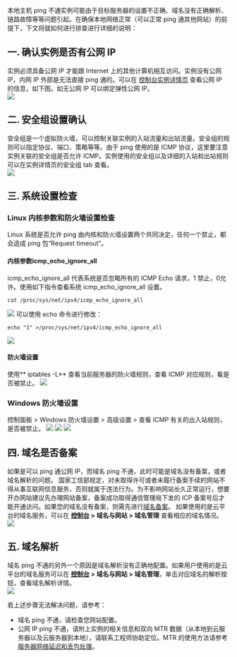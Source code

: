 本地主机 ping 不通实例可能由于目标服务器的设置不正确、域名没有正确解析、链路故障等等问题引起。在确保本地网络正常（可以正常 ping 通其他网站）的前提下，下文将就如何进行排查进行详细的说明：
## 一. 确认实例是否有公网 IP
实例必须具备公网 IP 才能跟 Internet 上的其他计算机相互访问。实例没有公网 IP，内网 IP 外部是无法直接 ping 通的。可以在 [控制台实例详情页](http://console.tce.futunn.com/cvm/index) 查看公网 IP 的信息，如下图。如无公网 IP 可以绑定弹性公网 IP。  
![](http://mc.qcloudimg.com/static/img/ab9932f698e4727a431a164d61c3e934/image.png)
## 二. 安全组设置确认
安全组是一个虚拟防火墙，可以控制关联实例的入站流量和出站流量。安全组的规则可以指定协议、端口、策略等等。由于 ping 使用的是 ICMP 协议，这里要注意实例关联的安全组是否允许 ICMP。实例使用的安全组以及详细的入站和出站规则可以在实例详情页的安全组 tab 查看。  
![](http://mc.qcloudimg.com/static/img/0788ebb34a8fe09b3258ed5af254e75d/image.png)
## 三. 系统设置检查
### Linux 内核参数和防火墙设置检查
Linux 系统是否允许 ping 由内核和防火墙设置两个共同决定，任何一个禁止，都会造成 ping 包“Request timeout”。
#### 内核参数icmp_echo_ignore_all
icmp_echo_ignore_all 代表系统是否忽略所有的 ICMP Echo 请求，1 禁止，0允许。使用如下指令查看系统 icmp_echo_ignore_all 设置。
```
cat /proc/sys/net/ipv4/icmp_echo_ignore_all
```
![](http://mc.qcloudimg.com/static/img/34a48b2e128d7b9b6ca6e34f1ff789a0/image.png)
可以使用 echo 命令进行修改：
```
echo "1" >/proc/sys/net/ipv4/icmp_echo_ignore_all
```
![](http://mc.qcloudimg.com/static/img/4e1de32f519bda6f88b4d34a9872dbdb/image.png)

#### 防火墙设置
使用** iptables -L** 查看当前服务器的防火墙规则，查看 ICMP 对应规则，看是否被禁止。
![](http://mc.qcloudimg.com/static/img/b212bcfb8a1587156768fcc8de0140ae/image.png)
### Windows 防火墙设置
控制面板 > Windows 防火墙设置 > 高级设置 > 查看 ICMP 有关的出入站规则，是否被禁止。
![](http://mc.qcloudimg.com/static/img/e5e6a914dbdaf1f0dab5e89440d7662e/image.png)
![](http://mc.qcloudimg.com/static/img/247440c6c79697133685cbf16544d2cc/image.png)
![](http://mc.qcloudimg.com/static/img/87214a5efc12560e51aa15c10d8040c7/image.png)

## 四. 域名是否备案
如果是可以 ping 通公网 IP，而域名 ping 不通，此时可能是域名没有备案，或者域名解析的问题。
国家工信部规定，对未取得许可或者未履行备案手续的网站不得从事互联网信息服务，否则就属于违法行为。为不影响网站长久正常运行，想要开办网站建议先办理网站备案，备案成功取得通信管理局下发的 ICP 备案号后才能开通访问。如果您的域名没有备案，则需先进行[域名备案](http://console.tce.futunn.com/beian)。
如果使用的是云平台的域名服务，可以在 **[控制台](http://console.tce.fsphere.cn/) > 域名与网站 > 域名管理** 查看相应的域名情况。  
![](http://mc.qcloudimg.com/static/img/5e95aaa3a25133e087766db94bcd9df0/image.png)
## 五. 域名解析
域名 ping 不通的另外一个原因是域名解析没有正确地配置。如果用户使用的是云平台的域名服务可以在 **[控制台](http://console.tce.fsphere.cn/) > 域名与网站 > 域名管理**，单击对应域名的解析按钮，查看域名解析详情。  
![](http://mc.qcloudimg.com/static/img/109308ab3186ac7201df83970004697f/image.png)

若上述步骤无法解决问题，请参考：
- 域名 ping 不通，请检查您网站配置。
- 公网 IP ping 不通，请附上实例的相关信息和双向 MTR 数据（从本地到云服务器以及云服务器到本地），请联系工程师协助定位。MTR 的使用方法请参考 [服务器网络延迟和丢包处理](/document/product/213/14638)。
